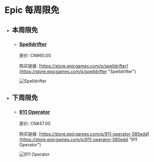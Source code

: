 # Epic 每周限免

- ## 本周限免


  - ### [Spelldrifter](https://store.epicgames.com/p/spelldrifter "Spelldrifter")

    原价: CN¥60.00

    购买链接: [https://store.epicgames.com/p/spelldrifter](https://store.epicgames.com/p/spelldrifter "Spelldrifter")

    ![Spelldrifter](https://cdn1.epicgames.com/salesEvent/salesEvent/EGS_Spelldrifter_FreeRangeGames_S1_2560x1440-352ef2771d0e47b849b948dc1299214c)


- ## 下周限免


  - ### [911 Operator](https://store.epicgames.com/p/911-operator-585edd "911 Operator")

    原价: CN¥47.00

    购买链接: [https://store.epicgames.com/p/911-operator-585edd](https://store.epicgames.com/p/911-operator-585edd "911 Operator")

    ![911 Operator](https://cdn1.epicgames.com/spt-assets/c06cc46c27954f55974e9e7a4f3b3849/911-operator-omkv7.jpg)

